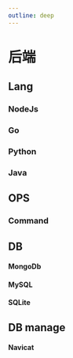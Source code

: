 ```yaml
---
outline: deep
---
```

# 后端

## Lang
### NodeJs
### Go
### Python
### Java

## OPS
### Command

## DB
#### MongoDb
#### MySQL
#### SQLite

## DB manage
#### Navicat
